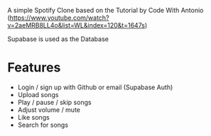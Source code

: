 A simple Spotify Clone based on the Tutorial by Code With Antonio (https://www.youtube.com/watch?v=2aeMRB8LL4o&list=WL&index=120&t=1647s)

Supabase is used as the Database

# Features

- Login / sign up with Github or email (Supabase Auth)
- Upload songs
- Play / pause / skip songs
- Adjust volume / mute
- Like songs
- Search for songs
